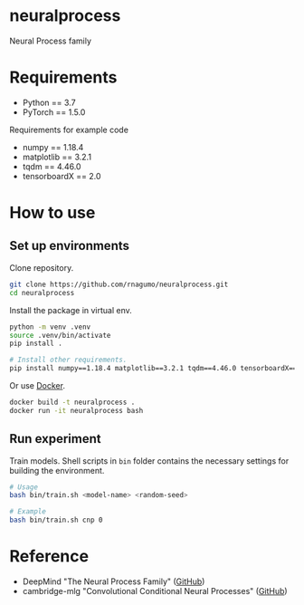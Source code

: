 
# neuralprocess

Neural Process family

# Requirements

* Python == 3.7
* PyTorch == 1.5.0

Requirements for example code

* numpy == 1.18.4
* matplotlib == 3.2.1
* tqdm == 4.46.0
* tensorboardX == 2.0

# How to use

## Set up environments

Clone repository.

```bash
git clone https://github.com/rnagumo/neuralprocess.git
cd neuralprocess
```

Install the package in virtual env.

```bash
python -m venv .venv
source .venv/bin/activate
pip install .

# Install other requirements.
pip install numpy==1.18.4 matplotlib==3.2.1 tqdm==4.46.0 tensorboardX==2.0
```

Or use [Docker](https://docs.docker.com/get-docker/).

```bash
docker build -t neuralprocess .
docker run -it neuralprocess bash
```

## Run experiment

Train models. Shell scripts in `bin` folder contains the necessary settings for building the environment.

```bash
# Usage
bash bin/train.sh <model-name> <random-seed>

# Example
bash bin/train.sh cnp 0
```

# Reference

* DeepMind "The Neural Process Family" ([GitHub](https://github.com/deepmind/neural-processes))
* cambridge-mlg "Convolutional Conditional Neural Processes" ([GitHub](https://github.com/cambridge-mlg/convcnp))
